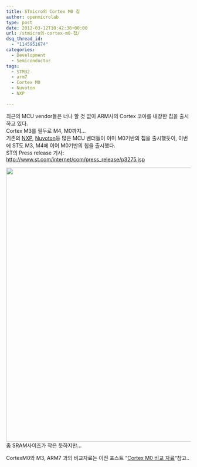 ```yaml
---
title: STmicro의 Cortex M0 칩
author: openmicrolab
type: post
date: 2012-03-12T10:42:38+00:00
url: /stmicro의-cortex-m0-칩/
dsq_thread_id:
  - "1145951674"
categories:
  - Development
  - Semiconductor
tags:
  - STM32
  - arm7
  - Cortex M0
  - Nuvoton
  - NXP

---
```

최근의 MCU vendor들은 너나 할 것 없이 ARM사의 Cortex 코아를 내장한 칩을 출시하고 있다.  
Cortex M3를 필두로 M4, M0까지&#8230;  
기존의 <A title="[http://liketheocean.tistory.com/78]로 이동합니다." href="http://liketheocean.tistory.com/78" target=_blank>NXP</A>, <A title="[http://liketheocean.tistory.com/77]로 이동합니다." href="http://liketheocean.tistory.com/77" target=_blank>Nuvoton</A>등 많은 MCU 벤더들이 이미 M0기반의 칩을 출시했듯이, 이번에 ST도&nbsp;M3, M4에 이어 M0기반의 칩을 출시했다.  
ST의 Press release 기사: <http://www.st.com/internet/com/press_release/p3275.jsp>

<P style="MARGIN: 0px">
  <img loading="lazy" src="/images/1/cfile27.uf.1505A8344F5DD2D81A9FFA.PNG" class="aligncenter" width="683" height="746" alt="" filename="STM_CortexM0.PNG" filemime="image/jpeg" />
</P>좀 SRAM사이즈가 작은 듯하지만&#8230;

CortexM0와 M3, ARM7 과의 비교자료는 이전 포스트 &#8220;<A title="[http://liketheocean.tistory.com/75]로 이동합니다." href="http://liketheocean.tistory.com/75" target=_blank>Cortex M0 비교 자료</A>&#8220;참고..